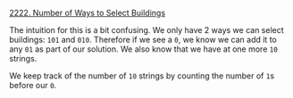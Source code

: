 [2222. Number of Ways to Select Buildings](https://leetcode.com/problems/number-of-ways-to-select-buildings/)

The intuition for this is a bit confusing. We only have 2 ways we can select buildings: `101` and `010`. Therefore if we see a `0`, we know we can add it to any `01` as part of our solution. We also know that we have at one more `10` strings.

We keep track of the number of `10` strings by counting the number of `1`s before our `0`. 